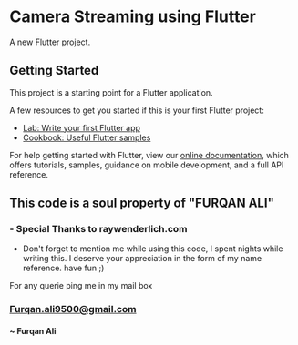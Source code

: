 # Camera Streaming using Flutter

A new Flutter project.

## Getting Started

This project is a starting point for a Flutter application.

A few resources to get you started if this is your first Flutter project:

- [Lab: Write your first Flutter app](https://flutter.dev/docs/get-started/codelab)
- [Cookbook: Useful Flutter samples](https://flutter.dev/docs/cookbook)

For help getting started with Flutter, view our
[online documentation](https://flutter.dev/docs), which offers tutorials,
samples, guidance on mobile development, and a full API reference.

## This code is a soul property of "FURQAN ALI"

### - Special Thanks to raywenderlich.com 

- Don't forget to mention me while using this code, I spent nights while writing this. I deserve your appreciation in the form of my name reference. have fun ;)

For any querie ping me in my mail box

### Furqan.ali9500@gmail.com


#### ~ Furqan Ali

